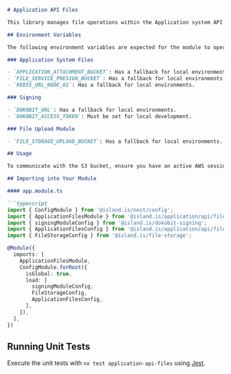 ```markdown
# Application API Files

This library manages file operations within the Application system API.

## Environment Variables

The following environment variables are expected for the module to operate correctly:

### Application System Files

- `APPLICATION_ATTACHMENT_BUCKET`: Has a fallback for local environments.
- `FILE_SERVICE_PRESIGN_BUCKET`: Has a fallback for local environments.
- `REDIS_URL_NODE_01`: Has a fallback for local environments.

### Signing

- `DOKOBIT_URL`: Has a fallback for local environments.
- `DOKOBIT_ACCESS_TOKEN`: Must be set for local development.

### File Upload Module

- `FILE_STORAGE_UPLOAD_BUCKET`: Has a fallback for local environments.

## Usage

To communicate with the S3 bucket, ensure you have an active AWS session connected to the development cluster.

## Importing into Your Module

#### app.module.ts

```typescript
import { ConfigModule } from '@island.is/nest/config';
import { ApplicationFilesModule } from '@island.is/application/api/files';
import { signingModuleConfig } from '@island.is/dokobit-signing';
import { ApplicationFilesConfig } from '@island.is/application/api/files';
import { FileStorageConfig } from '@island.is/file-storage';

@Module({
  imports: [
    ApplicationFilesModule,
    ConfigModule.forRoot({
      isGlobal: true,
      load: [
        signingModuleConfig,
        FileStorageConfig,
        ApplicationFilesConfig,
      ],
    }),
  ],
})
```

## Running Unit Tests

Execute the unit tests with `nx test application-api-files` using [Jest](https://jestjs.io).
```
